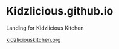 # Kidzlicious.github.io

Landing for Kidzlicious Kitchen

[kidzliciouskitchen.org](kidzliciouskitchen.org)